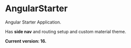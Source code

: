 # AngularStarter

Angular Starter Application.

Has **side nav** and routing setup and custom material theme.

**Current version: 16.**
